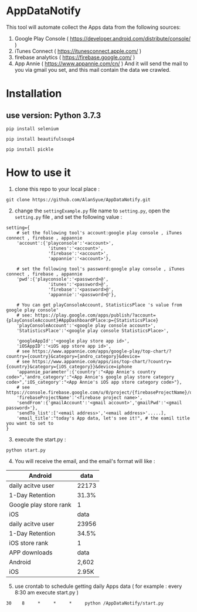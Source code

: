 # AppDataNotify
This tool will automate collect the Apps data from the following sources:
1. Google Play Console ( https://developer.android.com/distribute/console/ )
2. iTunes Connect ( https://itunesconnect.apple.com/ )
3. firebase analytics ( https://firebase.google.com/ )
4. App Annie ( https://www.appannie.com/cn/ )
And it will send the mail to you via gmail you set, and this mail contain the data we crawled.

# Installation
## use version: Python 3.7.3
```
pip install selenium
```
```
pip install beautifulsoup4
```
```
pip install pickle
```
# How to use it
1. clone this repo to your local place :
```
git clone https://github.com/AlanSyue/AppDataNotify.git
```
2. change the `settingExample.py` file name to `setting.py`,
open the `setting.py` file , and set the following value :
```
setting={
	# set the following tool's account:google play console , iTunes connect , firebase , appannie
	'account':{'playconsole':'<account>',
				'itunes':'<account>',
				'firebase':'<account>',
				'appannie':'<account>'},

	# set the following tool's password:google play console , iTunes connect , firebase , appannie
	'pwd':{'playconsole':'<password>@',
				'itunes':'<password>@',
				'firebase':'<password>@',
				'appannie':'<password>@'},

	# You can get playConsoleAccount, StatisticsPlace 's value from google play console'
	# see: https://play.google.com/apps/publish/?account={playConsoleAccount}#AppDashboardPlace:p={StatisticsPlace}
	'playConsoleAccount':'<google play console account>',
	'StatisticsPlace':'<google play console StatisticsPlace>',

	'googleAppId':'<google play store app id>',
	'iOSAppID':'<iOS app store app id>',
	# see https://www.appannie.com/apps/google-play/top-chart/?country={country}&category={andro_category}&device=
	# see https://www.appannie.com/apps/ios/top-chart/?country={country}&category={iOS_category}}&device=iphone
	'appannie_parameter':{'country':"<App Annie's country code>",'andro_category':"<App Annie's google play store category code>",'iOS_category':"<App Annie's iOS app store category code>"},
	# see https://console.firebase.google.com/u/0/project/{firebaseProjectName}/overview
	'firebaseProjectName':'<firebase project name>',
	'sendFrom':{'gmailAccount':'<gmail account>','gmailPwd':'<gmail password>'},
	'sendTo_list':['<email address>','<email address>'.....],
	'email_title':"today's App data, let's see it!", # the eamil title you want to set to 
}
```
3. execute the start.py :
```
python start.py
```
4. You will receive the email, and the email's format will like :

| Android                | data  |
|------------------------|-------|
| daily acitve user      | 22173 |
| 1-Day Retention        | 31.3% |
| Google play store rank | 1     |
| iOS                    | data  |
| daily acitve user      | 23956 |
| 1-Day Retention        | 34.5% |
| iOS store rank         | 1     |
| APP downloads          | data  |
| Android                | 2,602 |
| iOS                    | 2.95K |

5. use crontab to schedule getting daily Apps data ( for example : every 8:30 am execute start.py )
```
30    8     *     *     *     python /AppDataNotify/start.py
```
